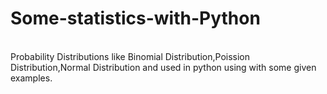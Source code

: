 # Some-statistics-with-Python 

<br>
Probability Distributions like Binomial Distribution,Poission Distribution,Normal Distribution and used in python using with some given examples.

